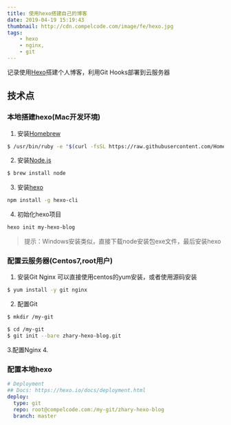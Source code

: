 ```yaml
---
title: 使用hexo搭建自己的博客
date: 2019-04-19 15:19:43
thumbnail: http://cdn.compelcode.com/image/fe/hexo.jpg
tags: 
    - hexo
    - nginx, 
    - git
---
```


记录使用[Hexo](https://hexo.io/)搭建个人博客，利用Git Hooks部署到云服务器

## 技术点

### 本地搭建hexo(Mac开发环境)
1. 安装[Homebrew](https://brew.sh/index_zh-cn)
``` bash
$ /usr/bin/ruby -e "$(curl -fsSL https://raw.githubusercontent.com/Homebrew/install/master/install)"
```
2. 安装[Node.js](http://nodejs.cn/download/)
``` bash
$ brew install node
```
3. 安装[hexo](https://hexo.io/zh-cn/docs/index.html)
``` bash
npm install -g hexo-cli
```
4. 初始化hexo项目
``` bash
hexo init my-hexo-blog
```
> 提示：Windows安装类似，直接下载node安装包exe文件，最后安装hexo

### 配置云服务器(Centos7,root用户)
1. 安装Git Nginx
可以直接使用centos的yum安装，或者使用源码安装
``` bash
$ yum install -y git nginx
```
2. 配置Git
``` bash 初始化远端git
$ mkdir /my-git

$ cd /my-git
$ git init --bare zhary-hexo-blog.git
```
3.配置Nginx
4.

### 配置本地hexo
``` yaml
# Deployment
## Docs: https://hexo.io/docs/deployment.html
deploy:
  type: git
  repo: root@compelcode.com:/my-git/zhary-hexo-blog
  branch: master
```
